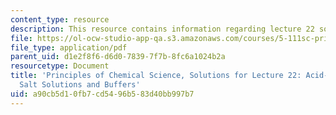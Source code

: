```yaml
---
content_type: resource
description: This resource contains information regarding lecture 22 solution.
file: https://ol-ocw-studio-app-qa.s3.amazonaws.com/courses/5-111sc-principles-of-chemical-science-fall-2014/a90cb5d10fb7cd5496b583d40bb997b7_MIT5_111F14_Lec22Soln.pdf
file_type: application/pdf
parent_uid: d1e2f8f6-d6d0-7839-7f7b-8fc6a1024b2a
resourcetype: Document
title: 'Principles of Chemical Science, Solutions for Lecture 22: Acid-Base Equilibrium:
  Salt Solutions and Buffers'
uid: a90cb5d1-0fb7-cd54-96b5-83d40bb997b7
---
```

